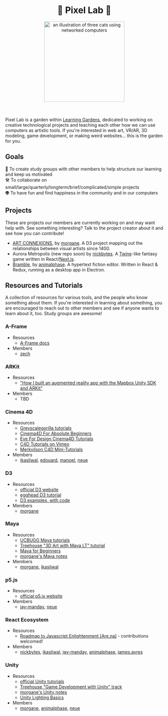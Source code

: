 <h1 align="center">
  🌷 Pixel Lab 🌷
</h1>

<div align="center">
  <img src="cat computers.gif" alt="an illustration of three cats using networked computers" width="256">
</div>

<br>
<br>

Pixel Lab is a garden within [Learning Gardens](http://learning-gardens.co/), dedicated to working on creative technological projects and teaching each other how we can use computers as artistic tools. If you're interested in web art, VR/AR, 3D modeling, game development, or making weird websites... this is the garden for you.

## Goals

📝 To create study groups with other members to help structure our learning and keep us motivated
<br>
🛠️ To collaborate on small/large/quarterly/longterm/brief/complicated/simple projects
<br>
👽 To have fun and find happiness in the community and in our computers

## Projects

These are projects our members are currently working on and may want help with. See something interesting? Talk to the project creator about it and see how you can contribute!

* [ART CONNEXIONS](https://github.com/morgane/art-connexions), by [morgane](https://github.com/morgane). A D3 project mapping out the relationships between visual artists since 1400.
* Aurora Metropolis (new repo soon) by [nickbytes](https://github.com/nickbytes). A [Twine](https://twinery.org/)-like fantasy game written in React/[Next.js](https://github.com/zeit/next.js/).
* [Bramble](https://github.com/animalphase/bramble), by [animalphase](https://github.com/animalphase). A hypertext fiction editor. Written in React & Redux, running as a desktop app in Electron.

## Resources and Tutorials

A collection of resources for various tools, and the people who know something about them. If you're interested in learning about something, you are encouraged to reach out to other members and see if anyone wants to learn about it, too. Study groups are awesome!

### A-Frame

- Resources
  - [A-Frame docs](https://aframe.io/docs/0.5.0/introduction/)
- Members
  - [zech](https://github.com/zmillman)

### ARKit

- Resources
  - ["How I built an augmented reality app with the Mapbox Unity SDK and ARKit"](https://www.mapbox.com/blog/mapbox-unity-plus-arkit/)
- Members
  - TBD

### Cinema 4D

- Resources
  - [Greyscalegorilla tutorials](https://greyscalegorilla.com/tutorials/#all)
  - [Cinema4D For Absolute Beginners](https://greyscalegorilla.com/tutorials/cinema-4d-for-absolute-beginners/)
  - [Eye For Design Cinema4D Tutorials](http://www.eyedesyn.com/tutorials/)
  - [C4D Tutorials on Vimeo](https://vimeo.com/channels/bestofc4d/videos)
  - [Merkvilson C4D Mini-Tutorials](https://www.youtube.com/channel/UCMXJ-It8dp9H7mtlCS5DtjQ)
- Members
  - [ikasliwal](https://github.com/ishakasliwal), [edouard](https://github.com/edouerd), [manoel](https://github.com/manoel910), [neue](http://neue.studio)

### D3

- Resources
  - [official D3 website](https://d3js.org/)
  - [egghead D3 tutorial](https://egghead.io/technologies/d3)
  - [D3 examples, with code](https://bl.ocks.org/mbostock)
- Members
  - [morgane](https://github.com/morgane)

### Maya

- Resources
  - [UCBUGG Maya tutorials](http://ucbugg.com/static/index.html#labsintroductiontomaya)
  - [Treehouse "3D Art with Maya LT" tutorial](https://teamtreehouse.com/library/3d-art-with-maya-lt)
  - [Maya for Beginners](https://robots.thoughtbot.com/maya-for-beginners)
  - [morgane's Maya notes](https://www.notion.so/Maya-e00953c27e8f477db6578ab1e268ca8e)
- Members
  - [morgane](https://github.com/morgane), [ikasliwal](https://github.com/ishakasliwal)

### p5.js

- Resources
  - [official p5.js website](https://p5js.org/)
- Members
  - [jay-manday](https://github.com/jay-manday), [neue](https://github.com/neue)

### React Ecosystem

- Resources
  - [Roadmap to Javascript Enlightenment [Are.na]](https://www.are.na/nick-beattie/roadmap-to-javascript-enlightenment) - contributions welcomed!
- Members
  - [nickbytes](https://github.com/nickbytes), [ikasliwal](https://github.com/ishakasliwal), [jay-manday](https://github.com/jay-manday), [animalphase](https://github.com/animalphase), [james.ayres](https://github.com/jayres)

### Unity

- Resources
  - [official Unity tutorials](https://unity3d.com/learn/tutorials)
  - [Treehouse "Game Development with Unity" track](https://teamtreehouse.com/tracks/beginner-game-development-with-unity)
  - [morgane's Unity notes](https://www.notion.so/Unity-7bd3c37c3a204aefb05572beb7838bc6)
  - [Unity Lighting Basics](https://robots.thoughtbot.com/unity-lighting-basics)
- Members
  - [morgane](https://github.com/morgane), [animalphase](https://github.com/animalphase), [neue](https://github.com/neue)

